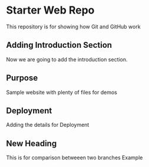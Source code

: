 # Starter Web Repo
 
This repository is for showing how Git and GitHub work

## Adding Introduction Section

Now we are going to add the introduction section.

## Purpose

Sample website with plenty of files for demos

## Deployment

Adding the details for Deployment

## New Heading
This is for comparison betweeen two branches Example